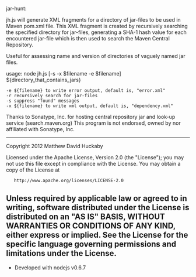 jar-hunt:

jh.js will generate <dependency> XML fragments for a directory of jar-files to be used in Maven pom.xml file.
This XML fragment is created by recursively searching the specified directory for jar-files,
generating a SHA-1 hash value for each encountered jar-file which is then used to search the Maven Central Repository.

Useful for assessing name and version of directories of vaguely named jar files.

usage:
	node jh.js [-s -x $filename -e $filename] ${directory_that_contains_jars}
	
	-e ${filename} to write error output, default is, "error.xml"
	-r recursively search for jar-files
	-s suppress "found" messages
	-x ${filename} to write xml output, default is, "dependency.xml"


Thanks to Sonatype, Inc. for hosting central repository jar and look-up service (search.maven.org)
This program is not endorsed, owned by nor affiliated with Sonatype, Inc.

---

Copyright 2012 Matthew David Huckaby

   Licensed under the Apache License, Version 2.0 (the "License");
   you may not use this file except in compliance with the License.
   You may obtain a copy of the License at

       http://www.apache.org/licenses/LICENSE-2.0

   Unless required by applicable law or agreed to in writing, software
   distributed under the License is distributed on an "AS IS" BASIS,
   WITHOUT WARRANTIES OR CONDITIONS OF ANY KIND, either express or implied.
   See the License for the specific language governing permissions and
   limitations under the License.
---

- Developed with nodejs v0.6.7
